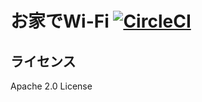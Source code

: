# お家でWi-Fi [![CircleCI](https://circleci.com/gh/webarata3/HouseWiFi.svg?style=svg)](https://circleci.com/gh/webarata3/HouseWiFi)

## ライセンス

Apache 2.0 License
